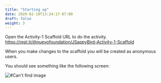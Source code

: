 ```yaml
---
title: "Starting up"
date: 2020-02-10T13:24:17-07:00
draft: false
weight: 3
---
```



Open the Activity-1 Scaffold URL to do the activity.
https://repl.it/@nuevofoundation/JSappyBird-Activity-1-Scaffold

When you make changes to the scaffold you will be created as anonymous users.

You should see something like the following screen:

![#Can't find image](../../img/replactivity1.png)
